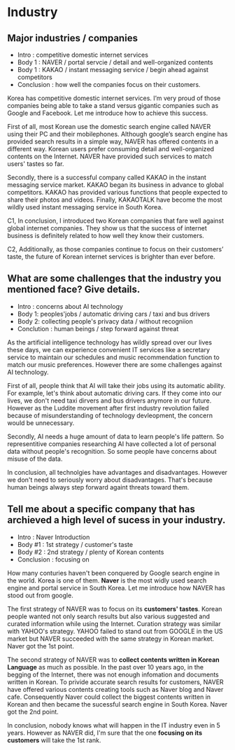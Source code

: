 # Industry

## Major industries / companies

- Intro : competitive domestic internet services
- Body 1 : NAVER / portal servcie / detail and well-organized contents
- Body 1 : KAKAO / instant messaging service / begin ahead against competitors
- Conclusion : how well the companies focus on their customers.

Korea has competitive domestic internet services. I’m very proud of those companies being able to take a stand versus gigantic companies such as Google and Facebook. Let me introduce how to achieve this success.

First of all, most Korean use the domestic search engine called NAVER using their PC and their mobilephones. Although google’s search engine has provided search results in a simple way, NAVER has offered contents in a different way. Korean users prefer consuming detail and well-organized contents on the Internet. NAVER have provided such services to match users' tastes so far. 

Secondly, there is a successful company called KAKAO in the instant messaging service market. KAKAO began its business in advance to global competitors. KAKAO has provided various functions that people expected to share their photos and videos. Finally, KAKAOTALK have become the most wildly used instant messaging service in South Korea. 

C1, In conclusion, I introduced two Korean companies that fare well against global internet companies. They show us that the success of internet business is definitely related to how well they know their customers.

C2, Additionally, as those companies continue to focus on their customers’ taste, the future of Korean internet services is brighter than ever before.

## What are some challenges that the industry you mentioned face? Give details.

- Intro : concerns about AI technology
- Body 1: peoples'jobs / automatic driving cars / taxi and bus drivers
- Body 2: collecting people's privacy data / without recogniion
- Conclution : human beings / step forward against threat 

As the artificial intelligence technology has wildly spread over our lives these days, we can experience convenient IT services like a secretary service to maintain our schedules and music recommendation function to match our music preferences. However there are some challenges against AI technology.

First of all, people think that AI will take their jobs using its automatic ability. For example, let's think about automatic driving cars. If they come into our lives, we don't need taxi dirvers and bus drivers anymore in our future. However as the Luddite movement after first industry revolution failed because of misunderstanding of technology devleopment, the concern would be unnecessary.

Secondly, AI needs a huge amount of data to learn people's life pattern. So representitive companies researching AI have collected a lot of personal data without people's recognition. So some people have concerns about misuse of the data.

In conclusion, all technolgies have advantages and disadvantages. However we don't need to seriously worry about disadvantages. That's because human beings always step forward againt threats toward them.

## Tell me about a specific company that has archieved a high level of sucess in your industry.

- Intro : Naver Introduction
- Body #1 : 1st strategy / customer's taste
- Body #2 : 2nd strategy / plenty of Korean contents
- Conclusion : focusing on  

How many conturies haven't been conquered by Google search engine in the world. Korea is one of them. **Naver** is the most widly used search engine and portal service in South Korea. Let me introduce how NAVER has stood out from google.

The first strategy of NAVER was to focus on its **customers' tastes**. Korean people wanted not only search results but also various suggested and curated information while using the Internet. Curation strategy was similar with YAHOO's strategy. YAHOO failed to stand out from GOOGLE in the US market but NAVER succeeded with the same strategy in Korean market. Naver got the 1st point.

The second strategy of NAVER was to **collect contents written in Korean Language** as much as possible. In the past over 10 years ago, in the begging of the Internet, there was not enough infomation and documents written in Korean. To privide accurate search results for customers, NAVER have offered various contents creating tools such as Naver blog and Naver cafe. Consequently Naver could collect the biggest contents written in Korean and then became the sucessful search engine in South Korea. Naver got the 2nd point.

In conclusion, nobody knows what will happen in the IT industry even in 5 years. However as NAVER did, I'm sure that the one **focusing on its customers** will take the 1st rank.

